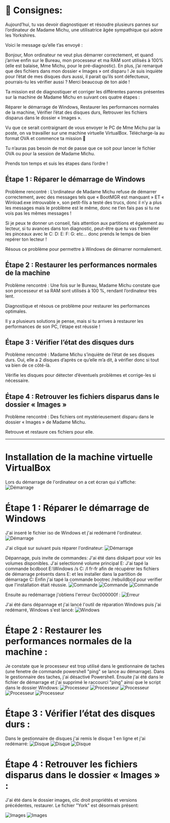 # 📝 Consignes:

Aujourd’hui, tu vas devoir diagnostiquer et résoudre plusieurs pannes sur l’ordinateur de Madame Michu, une utilisatrice âgée sympathique qui adore les Yorkshires.

Voici le message qu’elle t’as envoyé :

Bonjour, Mon ordinateur ne veut plus démarrer correctement, et quand j’arrive enfin sur le Bureau, mon processeur et ma RAM sont utilisés à 100% (elle est balaise, Mme Michu, pour le pré-diagnostic). En plus, j’ai remarqué que des fichiers dans mon dossier « Images » ont disparu ! Je suis inquiète pour l’état de mes disques durs aussi, il parait qu’ils sont défectueux, pourrais-tu les vérifier aussi ? Merci beaucoup de ton aide !

Ta mission est de diagnostiquer et corriger les différentes pannes présentes sur la machine de Madame Michu en suivant ces quatre étapes :

Réparer le démarrage de Windows,
Restaurer les performances normales de la machine,
Vérifier l’état des disques durs,
Retrouver les fichiers disparus dans le dossier « Images ».

Vu que ce serait contraignant de vous envoyer le PC de Mme Michu par la poste, on va travailler sur une machine virtuelle VirtualBox. Télécharge-la au format OVA et commence ta mission 💪

Tu n’auras pas besoin de mot de passe que ce soit pour lancer le fichier OVA ou pour la session de Madame Michu.

Prends ton temps et suis les étapes dans l’ordre !

## Étape 1 : Réparer le démarrage de Windows
Problème rencontré : L’ordinateur de Madame Michu refuse de démarrer correctement, avec des messages tels que « BootMGR est manquant » ET « Winload.exe introuvable », son petit-fils a testé des trucs, donc il n’y a plus les messages mais le problème est le même, donc ne t’en fais pas si tu ne vois pas les mêmes messages !

Si je peux te donner un conseil, fais attention aux partitions et également au lecteur, si tu avances dans ton diagnostic, peut-être que tu vas t’emmêler les pinceaux avec le C: D: E: F: G: etc… donc prends le temps de bien repérer ton lecteur !

Résous ce problème pour permettre à Windows de démarrer normalement.

## Étape 2 : Restaurer les performances normales de la machine
Problème rencontré : Une fois sur le Bureau, Madame Michu constate que son processeur et sa RAM sont utilisés à 100 %, rendant l’ordinateur très lent.

Diagnostique et résous ce problème pour restaurer les performances optimales.

Il y a plusieurs solutions je pense, mais si tu arrives à restaurer les performances de son PC, l’étape est réussie !

## Étape 3 : Vérifier l’état des disques durs
Problème rencontré : Madame Michu s’inquiète de l’état de ses disques durs. Oui, elle a 2 disques d’après ce qu’elle m’a dit, à vérifier donc si tout va bien de ce côté-là.

Vérifie les disques pour détecter d’éventuels problèmes et corrige-les si nécessaire.

## Étape 4 : Retrouver les fichiers disparus dans le dossier « Images »
Problème rencontré : Des fichiers ont mystérieusement disparu dans le dossier « Images » de Madame Michu.

Retrouve et restaure ces fichiers pour elle.

---

# Installation de la machine virtuelle VirtualBox 
Lors du démarrage de l'ordinateur on a cet écran qui s'affiche:
![Démarrage](./images/1-démarrage.png)


# Étape 1 : Réparer le démarrage de Windows
J'ai inseré le fichier iso de Windows et j'ai redémarré l'ordinateur.
![Démarrage](./images/2-Windows.png)

J'ai cliqué sur suivant puis réparer l'ordinateur: 
![Démarrage](./images/3-Windows.png)

Dépannage, puis invite de commandes:
J'ai été dans diskpart pour voir les volumes disponibles.
J'ai selectionné volume principal E:
J'ai tapé la commande bcdboot E:\Windows /s C: /l fr-fr afin de récupérer les fichiers de démarrage présents dans E: et les installer dans la partition de démarrage C:
Enfin j'ai tapé la commande bootrec /rebuildbcd pour verifier que l'installation était réussie.
![Commande](./images/4-Invite-de-commande.png)
![Commande](./images/5-DiskPart.png)
![Commande](./images/6-Commandes.png)

Ensuite au redémarrage j'obtiens l'erreur 0xc000000f :
![Erreur](./images/7-Erreur.png)


J'ai été dans dépannage et j'ai lancé l'outil de réparation Windows puis j'ai redémarré, Windows s'est lancé:
![Windows](./images/8-Demarrage.png)

# Étape 2 : Restaurer les performances normales de la machine :

Je constate que le processeur est trop utilisé dans le gestionnaire de taches (une fenetre de commande powershell "ping" se lance au démarrage). Dans le gestionnaire des taches, j'ai désactivé Powershell. Ensuite j'ai été dans le fichier de démarrage et j'ai supprimé le raccourci "ping" ainsi que le script dans le dossier Windows:
![Processeur](./images/9-process.png)
![Processeur](./images/10-process.png)
![Processeur](./images/11-process.png)
![Processeur](./images/12-process.png)
![Processeur](./images/13-process.png)


# Étape 3 : Vérifier l’état des disques durs :
Dans le gestionnaire de disques j'ai remis le disque 1 en ligne et j'ai redémarré:
![Disque](./images/14-disque.png)
![Disque](./images/15-disque.png)
![Disque](./images/16-disque.png)



# Étape 4 : Retrouver les fichiers disparus dans le dossier « Images » :

J'ai été dans le dossier images, clic droit propriétés et versions précédentes, restaurer. Le fichier "York" est désormais présent: 

![Images](./images/17-images.png)
![Images](./images/18-images.png)




















